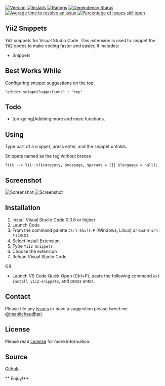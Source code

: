 [![Version](http://vsmarketplacebadge.apphb.com/version/imanilchaudhari.yii2-snippets.svg)](https://marketplace.visualstudio.com/items?itemName=imanilchaudhari.yii2-snippets)
[![Installs](http://vsmarketplacebadge.apphb.com/installs/imanilchaudhari.yii2-snippets.svg)](https://marketplace.visualstudio.com/items?itemName=imanilchaudhari.yii2-snippets)
[![Ratings](https://vsmarketplacebadge.apphb.com/rating/imanilchaudhari.yii2-snippets.svg)](https://marketplace.visualstudio.com/items?itemName=imanilchaudhari.yii2-snippets)
[![Dependency Status](https://david-dm.org/imanilchaudhari/yii2-snippets-vscode.svg)](https://david-dm.org/imanilchaudhari/yii2-snippets-vscode)
[![Average time to resolve an issue](http://isitmaintained.com/badge/resolution/imanilchaudhari/yii2-snippets-vscode.svg)](http://isitmaintained.com/project/imanilchaudhari/yii2-snippets-vscode "Average time to resolve an issue")
[![Percentage of issues still open](http://isitmaintained.com/badge/open/imanilchaudhari/yii2-snippets-vscode.svg)](http://isitmaintained.com/project/imanilchaudhari/yii2-snippets-vscode "Percentage of issues still open")

## Yii2 Snippets
Yii2 snippets for Visual Studio Code.
This extension is used to snippet the Yii2 codes to make coding faster and easier, It includes:

- Snippets

## Best Works While
Configuring snippet suggestions on the top.
```
"editor.snippetSuggestions" : "top"
```

## Todo
- [on-going]Addning more and more functions.

## Using
Type part of a snippet, press enter, and the snippet unfolds.

Snippets named as the tag without braces

    Yiit --> Yii::t($category, $message, $params = []} $language = null);

## Screenshot

![Screenshot](https://github.com/imanilchaudhari/yii2-snippets-vscode/raw/master/images/screenshot1.png)
![Screenshot](https://github.com/imanilchaudhari/yii2-snippets-vscode/raw/master/images/screenshot2.png)

## Installation

1. Install Visual Studio Code 0.0.6 or higher
2. Launch Code
3. From the command palette `Ctrl-Shift-P` (Windows, Linux) or `Cmd-Shift-P` (OSX)
4. Select Install Extension
5. Type `Yii2 Snippets`
6. Choose the extension
7. Reload Visual Studio Code

OR

* Launch VS Code Quick Open (Ctrl+P), paste the following command `ext install yii2-snippets`, and press enter.

## Contact

Please file any [issues](https://github.com/imanilchaudhari/yii2-snippets-vscode/issues) or have a suggestion please tweet me [@imanilchaudhari](https://twitter.com/imanilchaudhari).

## License

Please read [License](https://github.com/imanilchaudhari/yii2-snippets-vscode/blob/master/LICENSE.md) for more information.

## Source
[Github](https://github.com/imanilchaudhari/yii2-snippets-vscode)

** Enjoy!**